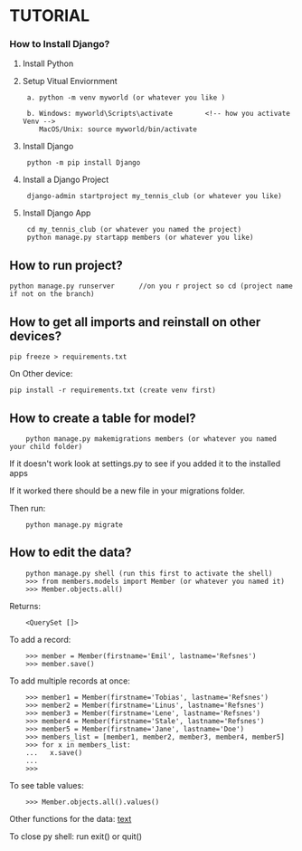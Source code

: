 # TUTORIAL

### How to Install Django?

1. Install Python

2. Setup Vitual Enviornment



        a. python -m venv myworld (or whatever you like )

        b. Windows: myworld\Scripts\activate        <!-- how you activate Venv -->
           MacOS/Unix: source myworld/bin/activate

3. Install Django


        python -m pip install Django

4. Install a Django Project 


        django-admin startproject my_tennis_club (or whatever you like)

5. Install Django App


        cd my_tennis_club (or whatever you named the project)
        python manage.py startapp members (or whatever you like)

## How to run project?

    python manage.py runserver      //on you r project so cd (project name if not on the branch)

## How to get all imports and reinstall on other devices?

    pip freeze > requirements.txt

On Other device:

    pip install -r requirements.txt (create venv first)

## How to create a table for model?

        python manage.py makemigrations members (or whatever you named your child folder)

If it doesn't work look at settings.py to see if you added it to the installed apps

If it worked there should be a new file in your migrations folder.

Then run: 

        python manage.py migrate

## How to edit the data?

        python manage.py shell (run this first to activate the shell)
        >>> from members.models import Member (or whatever you named it)
        >>> Member.objects.all()

Returns: 

        <QuerySet []>

To add a record:

        >>> member = Member(firstname='Emil', lastname='Refsnes')
        >>> member.save()

To add multiple records at once:

        >>> member1 = Member(firstname='Tobias', lastname='Refsnes')
        >>> member2 = Member(firstname='Linus', lastname='Refsnes')
        >>> member3 = Member(firstname='Lene', lastname='Refsnes')
        >>> member4 = Member(firstname='Stale', lastname='Refsnes')
        >>> member5 = Member(firstname='Jane', lastname='Doe')
        >>> members_list = [member1, member2, member3, member4, member5]
        >>> for x in members_list:
        ...   x.save()
        ...
        >>>

To see table values:

        >>> Member.objects.all().values()

Other functions for the data: [text](https://www.w3schools.com/django/django_update_data.php)

To close py shell: run exit() or quit()